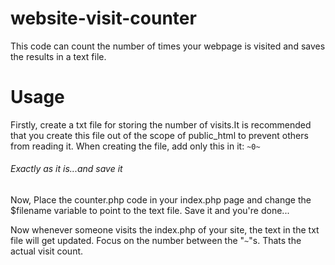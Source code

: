 # website-visit-counter
This code can count the number of times your webpage is visited and saves the results in a text file.

# Usage
Firstly, create a txt file for storing the number of visits.It is recommended that you create this file out of the scope of public_html to prevent others from reading it. When creating the file, add only this in it:
`~0~`
###### Exactly as it is...and save it

Now, Place the counter.php code in your index.php page and change the $filename variable to point to the text file. Save it and you're done...

Now whenever someone visits the index.php of your site, the text in the txt file will get updated. Focus on the number between the "`~`"s. Thats the actual visit count.
